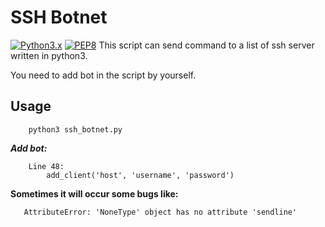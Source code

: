 # SSH Botnet
[![Python3.x](https://img.shields.io/badge/python-3.x-FADA5E.svg?logo=python)](https://www.python.org/) [![PEP8](https://img.shields.io/badge/code%20style-pep8-red.svg)](https://www.python.org/dev/peps/pep-0008/)
This script can send command to a list of ssh server written in python3.

You need to add bot in the script by yourself.

## Usage
```
    python3 ssh_botnet.py
```
**_Add bot:_**
``` 
    Line 48:
        add_client('host', 'username', 'password')
```

**Sometimes it will occur some bugs like:**
```
   AttributeError: 'NoneType' object has no attribute 'sendline'
```
